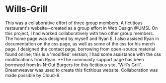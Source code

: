 # Wills-Grill
This was a collaborative effort of three group members.
A fictitious restaurant's website--created as a group effort in Web Design @UMSL
On this project, I had worked collaboratively with two other group members.  The home page was designed by myself and Ryan E. I also assised Ryan in documentation on the css page, as well as some of the css for his merch page.  I designed the contact page, borrowing from open-source material found online; this is a 'modified' version; I had some assistance with the css modifications from Ryan.  **The community support page has been borrowed from In-N-Out Burgers for this fictitious site, 'Will's Grill'.  Dreamweaver was used to create this fictitious website.  Collaboration was made possible by Cloud-9.
